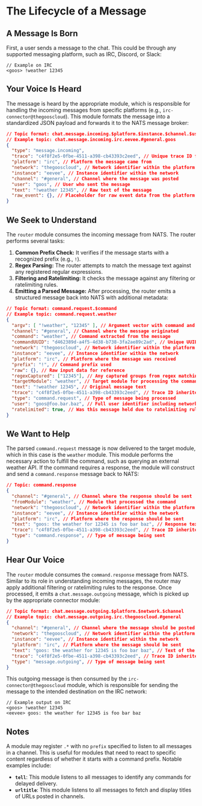 # The Lifecycle of a Message

## A Message Is Born

First, a user sends a message to the chat. This could be through any supported messaging platform, such as IRC, Discord, or Slack:

```none
// Example on IRC
<goos> !weather 12345
```

## Your Voice Is Heard

The message is heard by the appropriate module, which is responsible for handling the incoming messages from specific platforms (e.g., `irc-connector@thegooscloud`). This module formats the message into a standardized JSON payload and forwards it to the NATS message broker:

```json
// Topic format: chat.message.incoming.$platform.$instance.$channel.$user
// Example topic: chat.message.incoming.irc.eevee.#general.goos
{
  "type": "message.incoming",
  "trace": "c4f8f2e5-0fbe-4511-a398-cb43393c2eed", // Unique trace ID for the message
  "platform": "irc", // Platform the message came from
  "network": "thegooscloud", // Network identifier within the platform
  "instance": "eevee", // Instance identifier within the network
  "channel": "#general", // Channel where the message was posted
  "user": "goos", // User who sent the message
  "text": "!weather 12345", // Raw text of the message
  "raw_event": {}, // Placeholder for raw event data from the platform
}
```

## We Seek to Understand

The `router` module consumes the incoming message from NATS. The router performs several tasks:

1. **Common Prefix Check:** It verifies if the message starts with a recognized prefix (e.g., `!`).
2. **Regex Parsing:** The router attempts to match the message text against any registered regular expressions.
3. **Filtering and Ratelimiting:** It checks the message against any filtering or ratelimiting rules.
4. **Emitting a Parsed Message:** After processing, the router emits a structured message back into NATS with additional metadata:

```json
// Topic format: command.request.$command
// Example topic: command.request.weather
{
  "argv": [ "!weather", "12345" ], // Argument vector with command and parameters
  "channel": "#general", // Channel where the message originated
  "command": "weather", // Command extracted from the message
  "commandUUID": "d462389d-a4f5-4d38-b738-3fa2ae89c2ad", // Unique UUID for the command request
  "network": "thegooscloud", // Network identifier within the platform
  "instance": "eevee", // Instance identifier within the network
  "platform": "irc", // Platform where the message was received
  "prefix": "!", // Command prefix used
  "raw": {}, // Raw input data for reference
  "regexCaptured": ["12345"], // Any captured groups from regex matching
  "targetModule": "weather", // Target module for processing the command
  "text": "!weather 12345", // Original message text
  "trace": "c4f8f2e5-0fbe-4511-a398-cb43393c2eed", // Trace ID inherited from the original message
  "type": "command.request", // Type of message being processed
  "user": "goos@foo.bar.baz", // Full user identifier including network information
  "ratelimited": true, // Was this message held due to ratelimiting rules
}
```

## We Want to Help

The parsed `command.request` message is now delivered to the target module, which in this case is the `weather` module. This module performs the necessary action to fulfill the command, such as querying an external weather API. If the command requires a response, the module will construct and send a `command.response` message back to NATS:

```json
// Topic: command.response
{
  "channel": "#general", // Channel where the response should be sent
  "fromModule": "weather", // Module that processed the command
  "network": "thegooscloud", // Network identifier within the platform
  "instance": "eevee", // Instance identifier within the network
  "platform": "irc", // Platform where the response should be sent
  "text": "goos: the weather for 12345 is foo bar baz", // Response text to be sent to the user
  "trace": "c4f8f2e5-0fbe-4511-a398-cb43393c2eed", // Trace ID inherited from the original message
  "type": "command.response", // Type of message being sent
}
```

## Hear Our Voice

The `router` module consumes the `command.response` message from NATS. Similar to its role in understanding incoming messages, the router may apply additional filtering or ratelimiting rules to the response. Once processed, it emits a `chat.message.outgoing` message, which is picked up by the appropriate connector module:

```json
// Topic format: chat.message.outgoing.$platform.$network.$channel
// Example topic: chat.message.outgoing.irc.thegooscloud.#general
{
  "channel": "#general", // Channel where the message should be posted
  "network": "thegooscloud", // Network identifier within the platform
  "instance": "eevee", // Instance identifier within the network
  "platform": "irc", // Platform where the message should be sent
  "text": "goos: the weather for 12345 is foo bar baz", // Text of the message to be sent
  "trace": "c4f8f2e5-0fbe-4511-a398-cb43393c2eed", // Trace ID inherited from the original message
  "type": "message.outgoing", // Type of message being sent
}
```

This outgoing message is then consumed by the `irc-connector@thegooscloud` module, which is responsible for sending the message to the intended destination on the IRC network:

```none
// Example output on IRC
<goos> !weather 12345
<eevee> goos: the weather for 12345 is foo bar baz
```

## Notes

A module may register `.*` with no `prefix` specified to listen to all messages in a channel. This is useful for modules that need to react to specific content regardless of whether it starts with a command prefix. Notable examples include:

- **`tell`**: This module listens to all messages to identify any commands for delayed delivery.
- **`urltitle`**: This module listens to all messages to fetch and display titles of URLs posted in channels.
